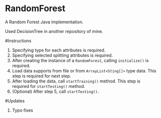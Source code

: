# RandomForest
A Random Forest Java implementation.

Used DecisionTree in another repository of mine.

#Instructions
1. Specifying type for each attributes is required.
2. Specifying selected splitting attributes is required.
3. After creating the instance of a `RandomForest`, calling `initialize()` is required.
4. Load data supports from file or from `ArrayList<Sting[]>` type data. This step is required for next step.
5. After loading the data, call `startTraining()` method. This step is required for `startTesting()` method.
6. (Optional) After step 5, call `startTesting()`.

#Updates
1. Typo fixes
